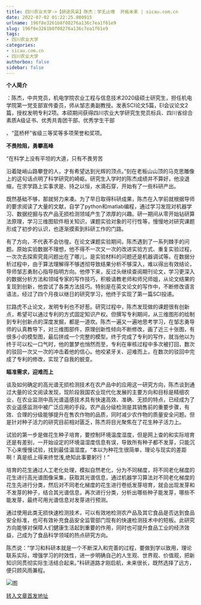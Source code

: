 ```yaml
---
title: 四川农业大学->【研途风采】陈杰：学无止境  开拓未来 | sicau.com.cn
date: 2022-07-02 01:22:25.880915
urlname: 196f8e3261b8f08276a136c7ea1f61e9
slug: 196f8e3261b8f08276a136c7ea1f61e9
tags: 
- 四川农业大学
categories:
- sicau.com.cn
- 四川农业大学
authorbox: false
sidebar: false
---
```

**个人简介**

：陈杰，中共党员，机电学院农业工程与信息技术2020级硕士研究生，担任机电学院第一党支部宣传委员，师从邹志勇副教授。发表SCI论文5篇，EI会议论文2篇，授权发明专利2项。本硕期间获得四川农业大学研究生党员标兵、四川省综合素质A级证书、优秀共青团干部、优秀学生干部

、“蓝桥杯”省级三等奖等多项荣誉和奖项。

**不畏险阻，勇攀高峰**

“在科学上没有平坦的大道，只有不畏劳苦
<!--more-->
沿着陡峭山路攀登的人，才有希望达到光辉的顶点。”刻在老板山山顶的马克思雕像上的这句话点明了科学研究的崎岖。研究生入学时的陈杰成绩并不算好，他没退缩，在求学路上实事求是、持之以恒，水滴石穿，开始有了一些科研产出。

既然基础不够，那就努力来凑。为了早日取得科研成果，陈杰在入学前就根据导师的要求阅读了大量的文献，自学了python和matlab编程，通过学习发现对机器学习、数据挖掘与农产品无损检测领域产生了浓厚的兴趣。研一期间从零开始钻研算法原理，学习三维图软件相关知识，课题实验对象的可行性等，慢慢地对研究课题形成了初步的认识，也逐渐摸索到科研工作的门路。

有了方向，不代表不会彷徨。在论文课题实验期间，陈杰遇到了一系列棘手的问题。原始实验数据不理想，他不得不一次又一次的改进实验方式、重复实验过程，一次次去探索究竟问题出在了哪儿，是实验材料的问题还是机器调试等。在数据分析过程中，由于算法理解得不够透彻导致结果分析不够深入，难以得出有效结论，导师邹志勇耐心指导指明方向。他停下来，反过头继续查阅期刊论文，学习更深入的数据分析方法和领域专家的写作技巧，积极请教老师和师兄师姐，从论文结果的复现到创新，他尝试了各类方法技巧。特别是在英文论文的写作中，不断修改语言语法，经过了四个月夜以继日的研究学习，他终于实现了第一篇SCI投递。

拦路虎不止论文，发明专利也不好惹。研究过程中，陈杰发现做的课题很有创新点，希望可以通过专利的方式固定知识产权。但撰写专利期间，从三维图形的绘制到专利创新点的深度发掘，都是一道坎。陈杰一遍又一遍地思考学习，在邹志勇导师的认真教导下，对三维图部件，原理创新性倾向不断修改，画了近三十张图，有很多小的模型图，最后拼成一个完整的模型。终于完成了专利的写作，就当他以为终于可以松一口气时，他的噩梦也悄然而至，专利在审核过程中多次被打回，数次的驳回一次又一次的冲击着他的信心。他咬紧牙关、迎难而上，在数次的驳回中完成了专利的修改，实现了自我的蜕变。

**瞄准需求，迎难而上**

谈及如何确定的高光谱无损检测技术在农产品中的应用这一研究方向，陈杰谈到通过大量的论文阅读发现，现阶段我国农业现代化发展的主要方向和目标是精细农业，在农业监测中高光谱遥感技术具有快速高效、准确、无损的特点，已经成为了农业遥感监测中被广泛应用的手段。农产品分级检测是其销售前的重要步骤，有效、合理的分级能够提升在售农作物的品质，同时减少农作物的质量安全问题。但是针对种子活力的研究目前相对匮乏，陈杰将目光聚焦在了花生种子活力上。

试验的第一步是做花生种子培育，要控制环境温度湿度，但是网上查的和实际培育还是有差别，一开始设定的环境温湿度信息有误，导致所有种子都不发芽，只能沉下心来慢慢试验，找到最佳温湿度。“本以为种花生很简单，理论与现实的差距啊！真是纸上得来终觉浅,绝知此事要躬行！”

培育的花生通过人工老化处理，模拟自然老化，分为不同梯度，将不同老化梯度的花生进行高光谱图像采集，获取其光谱信息，通过机器学习算法对不同老化梯度的花生先进行分类，然后对不同老化梯度的花生进行卷纸发芽培育，就会出现发芽和不发芽的种子，结合其光谱信息，再次进行分类，分析出哪些种子能发芽，哪些不能发芽，最终可用光谱信息对发芽进行预测。

通过使用此类无损快速检测技术，可以有效地检测农产品及其它食品是否达到食品安全标准，也可有效补充食品安全监管部门现有的快速检测技术中的短板。此研究方向能够对保障人们健康生活起到重要的作用，同时也可提升食品工业的经济效益，己成为了食品科学领域的热点研究方向。

陈杰说：“学习和科研本就是一个不断深入和完善的过程，要做到学以致用，理论联系实际，增强学习的时效性，进一步明确自己的人生观、世界观、价值观，把新知识同贯彻实际生活结合起来。”科研道路才刚启航，未来很长，既然选择了远方，便只顾风雨兼程。

![图](https://news.sicau.edu.cn/__local/F/39/1A/4B294F99DA0297AEBD5B0E34115_EB238317_1DAC5.jpg)

[转入文章首发地址](https://news.sicau.edu.cn/info/1078/68657.htm)